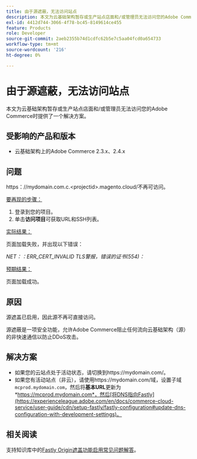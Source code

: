 ```yaml
---
title: 由于源遮蔽，无法访问站点
description: 本文为云基础架构暂存或生产站点店面和/或管理员无法访问您的Adobe Commerce时提供了一个解决方案。
exl-id: 4412d744-3066-4f78-bc45-8149614ce455
feature: Products
role: Developer
source-git-commit: 2aeb2355b74d1cdfc62b5e7c5aa04fcd0a654733
workflow-type: tm+mt
source-wordcount: '216'
ht-degree: 0%

---
```


# 由于源遮蔽，无法访问站点

本文为云基础架构暂存或生产站点店面和/或管理员无法访问您的Adobe Commerce时提供了一个解决方案。

## 受影响的产品和版本

* 云基础架构上的Adobe Commerce 2.3.x、2.4.x

## 问题

https：/&#x200B;/mydomain.com.c.&lt;projectid>.magento.cloud/不再可访问。

<u>要再现的步骤：</u>

1. 登录到您的项目。
1. 单击&#x200B;**访问项目**&#x200B;可获取URL和SSH列表。

<u>实际结果：</u>

页面加载失败，并出现以下错误：

*NET：：ERR\_CERT\_INVALID* *TLS警报，错误的证书(554)：*

<u>预期结果：</u>

页面加载成功。

## 原因

源遮盖已启用，因此源不再可直接访问。

源遮蔽是一项安全功能，允许Adobe Commerce阻止任何流向云基础架构（源）的非快速通信以防止DDoS攻击。

## 解决方案

* 如果您的云站点处于活动状态，请切换到https://mydomain.com/。
* 如果您有活动站点（非云），请使用https://mydomain.com/域，设置子域`mcprod.mydomain.com`，然后将&#x200B;**基本URL**&#x200B;更新为&#x200B;*https://mcprod.mydomain.com*，然后[将DNS指向Fastly](https://experienceleague.adobe.com/en/docs/commerce-cloud-service/user-guide/cdn/setup-fastly/fastly-configuration#update-dns-configuration-with-development-settings)。

## 相关阅读

支持知识库中的[Fastly Origin遮盖功能启用常见问题解答](/help/faq/general/fastly-origin-cloaking-enablement-faq.md)。
